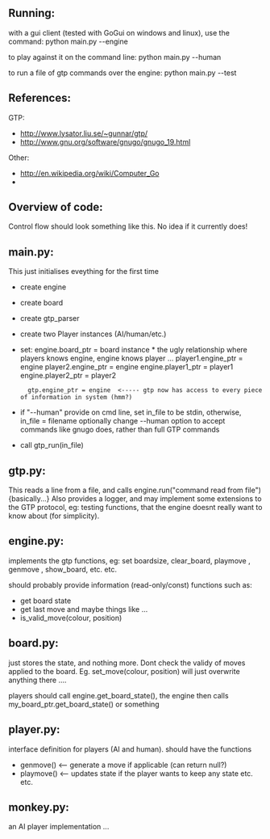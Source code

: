 Running:
--------
with a gui client (tested with GoGui on windows and linux), use the command:
python main.py --engine

to play against it on the command line:
python main.py --human

to run a file of gtp commands over the engine:
python main.py --test <some filename>


References:
-----------
GTP:
* http://www.lysator.liu.se/~gunnar/gtp/
* http://www.gnu.org/software/gnugo/gnugo_19.html

Other:
* http://en.wikipedia.org/wiki/Computer_Go
* 

Overview of code:
-----------------
Control flow should look something like this. No idea if it currently does!

main.py:
--------
This just initialises eveything for the first time

* create engine
* create board
* create gtp_parser
* create two Player instances (AI/human/etc.)
* set: 
        engine.board_ptr = board instance
		* the ugly relationship where players knows engine, engine knows player ...
        player1.engine_ptr = engine
		player2.engine_ptr = engine
		engine.player1_ptr = player1
		engine.player2_ptr = player2
		
		gtp.engine_ptr = engine  <----- gtp now has access to every piece of information in system (hmm?)
		
* if "--human" provide on cmd line, set in_file to be stdin, otherwise, in_file = filename
       optionally change --human option to accept commands like gnugo does, rather than full GTP commands
* call gtp_run(in_file)


gtp.py:
-------
This reads a line from a file, and calls engine.run("command read from file") {basically...}
Also provides a logger, and may implement some extensions to the GTP protocol, 
eg: testing functions, that the engine doesnt really want to know about (for simplicity).


engine.py:
----------
implements the gtp functions, eg: set boardsize, 
clear_board, playmove <colour> <position>, genmove <colour>, show_board, etc. etc.

should probably provide information (read-only/const) functions such as:
* get board state
* get last move
and maybe things like ...
* is_valid_move(colour, position)


board.py:
---------
just stores the state, and nothing more. Dont check the validy of moves applied to the board. 
Eg. set_move(colour, position) will just overwrite anything there ....

players should call engine.get_board_state(), the engine then calls my_board_ptr.get_board_state() or something


player.py:
----------
interface definition for players (AI and human).
should have the functions 
* genmove() <-- generate a move if applicable  (can return null?)
* playmove() <-- updates state if the player wants to keep any state
etc. etc.

monkey.py:
----------
an AI player implementation ...
